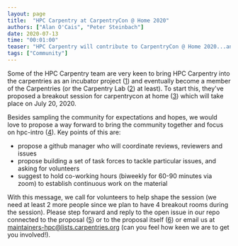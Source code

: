 ```yaml
---
layout: page
title:  "HPC Carpentry at CarpentryCon @ Home 2020"
authors: ["Alan O'Cais", "Peter Steinbach"]
date: 2020-07-13
time: "00:01:00" 
teaser: "HPC Carpentry will contribute to CarpentryCon @ Home 2020...and is looking for help"
tags: ["Community"]
---
```


Some of the HPC Carpentry team are very keen to bring HPC Carpentry into the carpentries as an
incubator project
([1]) and eventually become a member of the Carpentries (or the Carpentry Lab ([2]) at least). To start
this, they've proposed a breakout
session for carpentrycon at home ([3]) which will take place on July 20,
2020.

Besides sampling the community for expectations and hopes, we would love to propose a way forward
to bring the community
together and focus on hpc-intro ([4]). Key points of this are:

- propose a github manager who will coordinate reviews, reviewers and issues
- propose building a set of task forces to tackle particular issues, and asking for volunteers
- suggest to hold co-working hours (biweekly for 60-90 minutes via zoom) to establish continuous
  work on the material

With this message, we call for volunteers to help shape the session (we need at least 2 more people
since we plan to have 4
breakout rooms during the session). Please step forward and reply to the open issue in our repo
connected to the proposal ([5]) or to the proposal itself ([6]) or email us at
[maintainers-hpc@lists.carpentries.org](mailto:maintainers-hpc@lists.carpentries.org) (can you feel how keen we are to get you involved!).

[1]: https://github.com/carpentries-incubator/proposals
[2]: https://github.com/carpentrieslab/proposals
[3]: https://github.com/carpentrycon/carpentryconhome-proposals/issues/33
[4]: https://github.com/hpc-carpentry/hpc-intro
[5]: https://github.com/hpc-carpentry/hpc-intro/issues/123
[6]: https://github.com/carpentrycon/carpentryconhome-proposals/issues/33
